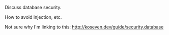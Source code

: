 Discuss database security.

How to avoid injection, etc.

Not sure why I'm linking to this: <http://koseven.dev/guide/security.database>
